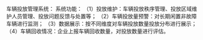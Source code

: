 车辆投放管理系统：
系统功能：
（1）投放维护：车辆投放秩序管理、投放区域维护人员管理、投放问题反馈与处置等；
（2）车辆投放量预警：对长期闲置非故障车辆进行监测；
（3）数据展示：按不同维度对车辆投放数量投放分布进行展示；
（4）车辆回收情况：企业上报车辆回收数量，对投放数量进行评估。
